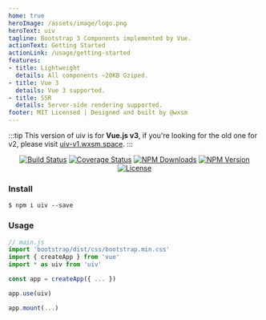```yaml
---
home: true
heroImage: /assets/image/logo.png
heroText: uiv
tagline: Bootstrap 3 Components implemented by Vue.
actionText: Getting Started
actionLink: /usage/getting-started
features:
- title: Lightweight
  details: All components ~20KB Gziped.
- title: Vue 3
  details: Vue 3 supported.
- title: SSR
  details: Server-side rendering supported.
footer: MIT Licensed | Designed and built by @wxsm
---
```


:::tip
This version of uiv is for **Vue.js v3**, if you're looking for the old one for v2, please visit [uiv-v1.wxsm.space](https://uiv-v1.wxsm.space/).
:::

<p align="center">
<a href="https://github.com/uiv-lib/uiv"><img src="https://github.com/uiv-lib/uiv/workflows/CI/badge.svg" alt="Build Status"></a>
<a href="https://coveralls.io/github/uiv-lib/uiv?branch=dev"> <img src="https://coveralls.io/repos/github/uiv-lib/uiv/badge.svg?branch=dev" alt="Coverage Status"></a>
<a href="https://www.npmjs.com/package/uiv"><img src="https://badgen.net/npm/dm/uiv" alt="NPM Downloads"></a>
<a href="https://www.npmjs.com/package/uiv"><img src="https://badgen.net/npm/v/uiv" alt="NPM Version"></a>
<a href="https://github.com/uiv-lib/uiv"><img src="https://badgen.net/github/license/uiv-lib/uiv" alt="License"></a>
</p>


### Install

```shell script
$ npm i uiv --save
```

### Usage

```javascript
// main.js
import 'bootstrap/dist/css/bootstrap.min.css'
import { createApp } from 'vue'
import * as uiv from 'uiv'

const app = createApp({ ... })

app.use(uiv)

app.mount(...)
```

<br/>
